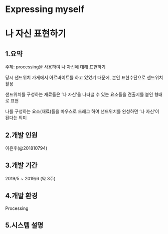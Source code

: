 # Expressing myself
# 나 자신 표현하기

## 1.요약
주제: processing을 사용하여 나 자신에 대해 표현하기

당시 샌드위치 가게에서 아르바이트를 하고 있었기 때문에, 본인 표현수단으로 샌드위치 활용

샌드위치를 구성하는 재료들은 ‘나 자신’을 나타낼 수 있는 요소들을 견출지를 붙인 형태로 표현

나를 구성하는 요소(재료)들을 마우스로 드래그 하여 샌드위치를 완성하면 ‘나 자신‘이 된다는 의미

## 2.개발 인원
이은후(@201810794)

## 3.개발 기간
2019/5 ~ 2019/6 (약 3주)

## 4.개발 환경
Processing

## 5.시스템 설명
